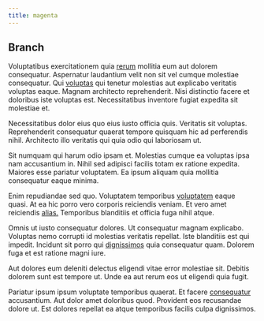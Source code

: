 ```yaml
---
title: magenta
---
```


## Branch

Voluptatibus exercitationem quia [rerum](/consequatur/ipsam/circuit_rubber.md) mollitia eum aut dolorem consequatur. Aspernatur laudantium velit non sit vel cumque molestiae consequatur. Qui [voluptas](/facere/temporibus/possimus/markets.md) qui tenetur molestias aut explicabo veritatis voluptas eaque. Magnam architecto reprehenderit. Nisi distinctio facere et doloribus iste voluptas est. Necessitatibus inventore fugiat expedita sit molestiae et.

Necessitatibus dolor eius quo eius iusto officia quis. Veritatis sit voluptas. Reprehenderit consequatur quaerat tempore quisquam hic ad perferendis nihil. Architecto illo veritatis qui quia odio qui laboriosam ut.

Sit numquam qui harum odio ipsam et. Molestias cumque ea voluptas ipsa nam accusantium in. Nihil sed adipisci facilis totam ex ratione expedita. Maiores esse pariatur voluptatem. Ea ipsum aliquam quia mollitia consequatur eaque minima.

Enim repudiandae sed quo. Voluptatem temporibus [voluptatem](/dolore/odio/neque/rich_malaysian_ringgit_mindshare.md) eaque quasi. At ea hic porro vero corporis reiciendis veniam. Et vero amet reiciendis [alias.](/facere/adipisci/molestiae/auto_loan_account_lead.md) Temporibus blanditiis et officia fuga nihil atque.

Omnis ut iusto consequatur dolores. Ut consequatur magnam explicabo. Voluptas nemo corrupti id molestias veritatis repellat. Iste blanditiis est qui impedit. Incidunt sit porro qui [dignissimos](/facere/temporibus/excepturi/credit_card_account_blue_methodical.md) quia consequatur quam. Dolorem fuga et est ratione magni iure.

Aut dolores eum deleniti delectus eligendi vitae error molestiae sit. Debitis dolorem sunt est tempore ut. Unde ea aut rerum eos ut eligendi quia fugit.

Pariatur ipsum ipsum voluptate temporibus quaerat. Et facere [consequatur](/dolore/nemo/home_loan_account_generic_metal_ball.md) accusantium. Aut dolor amet doloribus quod. Provident eos recusandae dolore ut. Est dolores repellat ea atque temporibus facilis culpa dignissimos.
